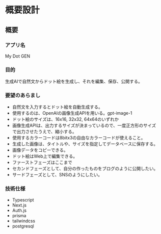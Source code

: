 # 概要設計

## 概要

### アプリ名

My Dot GEN


### 目的

生成AIで自然文からドット絵を生成し、それを編集、保存、公開する。


### 要望のあらまし
- 自然文を入力するとドット絵を自動生成する。
- 使用するのは、OpenAIの画像生成APIを用いる。gpt-image-1
- ドット絵のサイズは、16x16, 32x32, 64x64のいずれか
- 画像生成APIは、出力するサイズが決まっているので、一度正方形のサイズで出力させたうえで、縮小する。
- 使用するカラーコードは8bitx3の自由なカラーコードが使えること。
- 生成した画像は、タイトルや、サイズを指定してデータベースに保存する。
- 画像データをコピーできる。
- ドット絵はWeb上で編集できる。
- ファーストフェーズはここまで
- セカンドフェーズとして、自分の作ったものをブログのように公開したい。
- サードフェーズとして、SNSのようにしたい。

### 技術仕様
- Typescript
- Next.js
- Auth.js
- prisma
- tailwindcss
- postgresql





